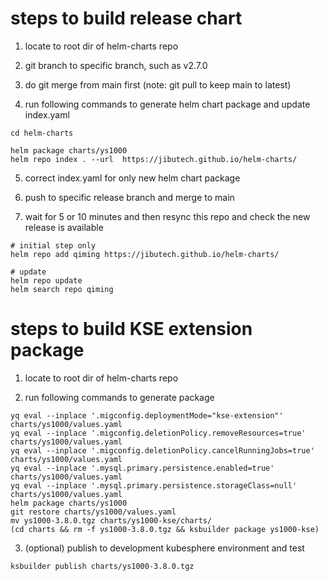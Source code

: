 # steps to build release chart

1. locate to root dir of helm-charts repo

2. git branch to specific branch, such as v2.7.0

3. do git merge from main first (note: git pull to keep main to latest)

4. run following commands to generate helm chart package and update index.yaml 

```
cd helm-charts

helm package charts/ys1000
helm repo index . --url  https://jibutech.github.io/helm-charts/
```
5. correct index.yaml for only new helm chart package

6. push to specific release branch and merge to main

7. wait for 5 or 10 minutes and then resync this repo and check the new release is available

```
# initial step only
helm repo add qiming https://jibutech.github.io/helm-charts/

# update
helm repo update
helm search repo qiming
```

# steps to build KSE extension package

1. locate to root dir of helm-charts repo

2. run following commands to generate package
```
yq eval --inplace '.migconfig.deploymentMode="kse-extension"' charts/ys1000/values.yaml
yq eval --inplace '.migconfig.deletionPolicy.removeResources=true' charts/ys1000/values.yaml
yq eval --inplace '.migconfig.deletionPolicy.cancelRunningJobs=true' charts/ys1000/values.yaml
yq eval --inplace '.mysql.primary.persistence.enabled=true' charts/ys1000/values.yaml
yq eval --inplace '.mysql.primary.persistence.storageClass=null' charts/ys1000/values.yaml
helm package charts/ys1000
git restore charts/ys1000/values.yaml
mv ys1000-3.8.0.tgz charts/ys1000-kse/charts/
(cd charts && rm -f ys1000-3.8.0.tgz && ksbuilder package ys1000-kse)
```

3. (optional) publish to development kubesphere environment and test
```
ksbuilder publish charts/ys1000-3.8.0.tgz
```